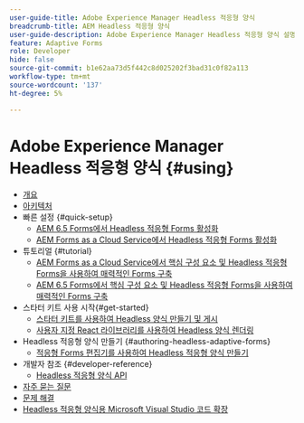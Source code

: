 ```yaml
---
user-guide-title: Adobe Experience Manager Headless 적응형 양식
breadcrumb-title: AEM Headless 적응형 양식
user-guide-description: Adobe Experience Manager Headless 적응형 양식 설명서
feature: Adaptive Forms
role: Developer
hide: false
source-git-commit: b1e62aa73d5f442c8d025202f3bad31c0f82a113
workflow-type: tm+mt
source-wordcount: '137'
ht-degree: 5%

---
```



# Adobe Experience Manager Headless 적응형 양식 {#using}

+ [개요](overview.md)
+ [아키텍처](architecture.md)
+ 빠른 설정 {#quick-setup}
   + [AEM 6.5 Forms에서 Headless 적응형 Forms 활성화](enable-headless-adaptive-forms-and-core-components.md)
   + [AEM Forms as a Cloud Service에서 Headless 적응형 Forms 활성화](enable-headless-adaptive-forms-and-core-components-on-forms-cloud-service.md)
+ 튜토리얼 {#tutorial}
   + [AEM Forms as a Cloud Service에서 핵심 구성 요소 및 Headless 적응형 Forms을 사용하여 매력적인 Forms 구축](build-engaging-forms-using-core-components-and-headless-adaptive-forms-aem-forms-cloud-service.md)
   + [AEM 6.5 Forms에서 핵심 구성 요소 및 Headless 적응형 Forms을 사용하여 매력적인 Forms 구축](build-engaging-forms-using-core-components-and-headless-adaptive-forms-on-aem-65-forms.md)
+ 스타터 키트 사용 시작{#get-started}
   + [스타터 키트를 사용하여 Headless 양식 만들기 및 게시](create-and-publish-a-headless-form.md)
   + [사용자 지정 React 라이브러리를 사용하여 Headless 양식 렌더링](use-google-material-ui-react-components-to-render-a-headless-form.md)
+ Headless 적응형 양식 만들기 {#authoring-headless-adaptive-forms}
   + [적응형 Forms 편집기를 사용하여 Headless 적응형 양식 만들기](create-a-headless-adaptive-form.md)
+ 개발자 참조 {#developer-reference}
   + [Headless 적응형 양식 API](https://opensource.adobe.com/aem-forms-af-runtime/api/)
+ [자주 묻는 질문](faq.md)
+ [문제 해결](troubleshooting.md)
+ [Headless 적응형 양식용 Microsoft Visual Studio 코드 확장](visual-studio-code-extension-for-headless-adaptive-forms.md)



<!--

Articles must be added to this TOC file in order to render.

Use this list format to specify links to articles and section headings that expand and collapse in the left rail of the user guide.

An article link CANNOT be used as a section heading.
-->
